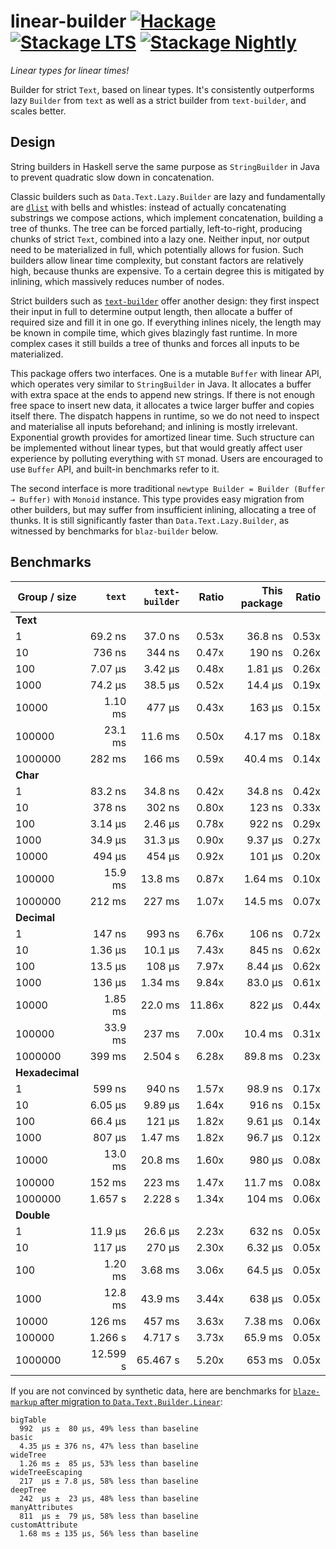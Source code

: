 # linear-builder [![Hackage](http://img.shields.io/hackage/v/linear-builder.svg)](https://hackage.haskell.org/package/linear-builder) [![Stackage LTS](http://stackage.org/package/linear-builder/badge/lts)](http://stackage.org/lts/package/linear-builder) [![Stackage Nightly](http://stackage.org/package/linear-builder/badge/nightly)](http://stackage.org/nightly/package/linear-builder)

_Linear types for linear times!_

Builder for strict `Text`, based on linear types. It's consistently
outperforms lazy `Builder` from `text` as well as a strict builder from `text-builder`,
and scales better.

## Design

String builders in Haskell serve the same purpose as `StringBuilder` in Java to prevent
quadratic slow down in concatenation.

Classic builders such as `Data.Text.Lazy.Builder` are lazy and fundamentally are
[`dlist`](https://hackage.haskell.org/package/dlist) with bells and whistles:
instead of actually concatenating substrings we compose actions, which implement
concatenation, building a tree of thunks. The tree can be forced partially, left-to-right,
producing chunks of strict `Text`, combined into a lazy one. Neither input, nor output need to be materialized in full, which potentially allows for fusion. Such builders allow
linear time complexity, but constant factors are relatively high, because thunks are
expensive. To a certain degree this is mitigated by inlining, which massively reduces
number of nodes.

Strict builders such as [`text-builder`](https://hackage.haskell.org/package/text-builder)
offer another design: they first inspect their input in full to determine output length,
then allocate a buffer of required size and fill it in one go. If everything inlines nicely,
the length may be known in compile time, which gives blazingly fast runtime. In more
complex cases it still builds a tree of thunks and forces all inputs to be materialized.

This package offers two interfaces. One is a mutable `Buffer` with linear API,
which operates very similar to `StringBuilder` in Java. It allocates a buffer
with extra space at the ends to append new strings. If there is not enough free space
to insert new data, it allocates a twice larger buffer and copies itself there.
The dispatch happens in runtime, so we do not need to inspect and materialise all inputs
beforehand; and inlining is mostly irrelevant.
Exponential growth provides for amortized linear time.
Such structure can be implemented without linear types, but that would
greatly affect user experience by polluting everything with `ST` monad.
Users are encouraged to use `Buffer` API, and built-in benchmarks refer to it.

The second interface is more traditional `newtype Builder = Builder (Buffer ⊸ Buffer)`
with `Monoid` instance. This type provides easy migration from other builders,
but may suffer from insufficient inlining, allocating a tree of thunks. It is still
significantly faster than `Data.Text.Lazy.Builder`, as witnessed by benchmarks
for `blaz-builder` below.

## Benchmarks

|Group / size|`text`|`text-builder`|Ratio|This package|Ratio|
|------------|-----:|-------------:|-:|-----------:|-:|
| **Text** ||||||
|1|69.2 ns|37.0 ns|0.53x|36.8 ns|0.53x|
|10|736 ns|344 ns|0.47x|190 ns|0.26x|
|100|7.07 μs|3.42 μs|0.48x|1.81 μs|0.26x|
|1000|74.2 μs|38.5 μs|0.52x|14.4 μs|0.19x|
|10000|1.10 ms|477 μs|0.43x|163 μs|0.15x|
|100000|23.1 ms|11.6 ms|0.50x|4.17 ms|0.18x|
|1000000|282 ms|166 ms|0.59x|40.4 ms|0.14x|
| **Char** ||||||
|1|83.2 ns|34.8 ns|0.42x|34.8 ns|0.42x|
|10|378 ns|302 ns|0.80x|123 ns|0.33x|
|100|3.14 μs|2.46 μs|0.78x|922 ns|0.29x|
|1000|34.9 μs|31.3 μs|0.90x|9.37 μs|0.27x|
|10000|494 μs|454 μs|0.92x|101 μs|0.20x|
|100000|15.9 ms|13.8 ms|0.87x|1.64 ms|0.10x|
|1000000|212 ms|227 ms|1.07x|14.5 ms|0.07x|
| **Decimal** ||||||
|1|147 ns|993 ns|6.76x|106 ns|0.72x|
|10|1.36 μs|10.1 μs|7.43x|845 ns|0.62x|
|100|13.5 μs|108 μs|7.97x|8.44 μs|0.62x|
|1000|136 μs|1.34 ms|9.84x|83.0 μs|0.61x|
|10000|1.85 ms|22.0 ms|11.86x|822 μs|0.44x|
|100000|33.9 ms|237 ms|7.00x|10.4 ms|0.31x|
|1000000|399 ms|2.504 s|6.28x|89.8 ms|0.23x|
| **Hexadecimal** ||||||
|1|599 ns|940 ns|1.57x|98.9 ns|0.17x|
|10|6.05 μs|9.89 μs|1.64x|916 ns|0.15x|
|100|66.4 μs|121 μs|1.82x|9.61 μs|0.14x|
|1000|807 μs|1.47 ms|1.82x|96.7 μs|0.12x|
|10000|13.0 ms|20.8 ms|1.60x|980 μs|0.08x|
|100000|152 ms|223 ms|1.47x|11.7 ms|0.08x|
|1000000|1.657 s|2.228 s|1.34x|104 ms|0.06x|
| **Double** ||||||
|1|11.9 μs|26.6 μs|2.23x|632 ns|0.05x|
|10|117 μs|270 μs|2.30x|6.32 μs|0.05x|
|100|1.20 ms|3.68 ms|3.06x|64.5 μs|0.05x|
|1000|12.8 ms|43.9 ms|3.44x|638 μs|0.05x|
|10000|126 ms|457 ms|3.63x|7.38 ms|0.06x|
|100000|1.266 s|4.717 s|3.73x|65.9 ms|0.05x|
|1000000|12.599 s|65.467 s|5.20x|653 ms|0.05x|

If you are not convinced by synthetic data,
here are benchmarks for
[`blaze-markup` after migration to `Data.Text.Builder.Linear`](https://github.com/Bodigrim/blaze-markup):

```
bigTable
  992  μs ±  80 μs, 49% less than baseline
basic
  4.35 μs ± 376 ns, 47% less than baseline
wideTree
  1.26 ms ±  85 μs, 53% less than baseline
wideTreeEscaping
  217  μs ± 7.8 μs, 58% less than baseline
deepTree
  242  μs ±  23 μs, 48% less than baseline
manyAttributes
  811  μs ±  79 μs, 58% less than baseline
customAttribute
  1.68 ms ± 135 μs, 56% less than baseline
```
